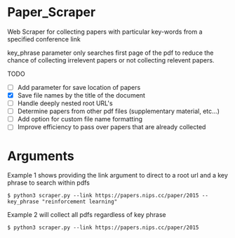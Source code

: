 # Paper_Scraper
Web Scraper for collecting papers with particular key-words from a specified conference link

key_phrase parameter only searches first page of the pdf to reduce the chance of collecting irrelevent papers or not collecting relevent papers.

TODO
- [ ] Add parameter for save location of papers
- [X] Save file names by the title of the document
- [ ] Handle deeply nested root URL's
- [ ] Determine papers from other pdf files (supplementary material, etc...)
- [ ] Add option for custom file name formatting
- [ ] Improve efficiency to pass over papers that are already collected

# Arguments
Example 1 shows providing the link argument to direct to a root url and a key phrase to search within pdfs
```
$ python3 scraper.py --link https://papers.nips.cc/paper/2015 --key_phrase "reinforcement learning"
```
Example 2 will collect all pdfs regardless of key phrase
```
$ python3 scraper.py --link https://papers.nips.cc/paper/2015
```
